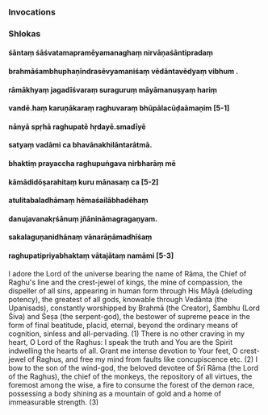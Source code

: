 ### Invocations

### Shlokas

#### śāntaṃ śāśvatamapramēyamanaghaṃ nirvāṇaśāntipradaṃ
#### brahmāśambhuphaṇīndrasēvyamaniśaṃ vēdāntavēdyaṃ vibhum .
#### rāmākhyaṃ jagadīśvaraṃ suraguruṃ māyāmanuṣyaṃ hariṃ
#### vandē.haṃ karuṇākaraṃ raghuvaraṃ bhūpālacūḍaāmaṇim [5-1]
#### nānyā spṛhā raghupatē hṛdayē.smadīyē
#### satyaṃ vadāmi ca bhavānakhilāntarātmā.
#### bhaktiṃ prayaccha raghupuṅgava nirbharāṃ mē
#### kāmādidōṣarahitaṃ kuru mānasaṃ ca [5-2]
#### atulitabaladhāmaṃ hēmaśailābhadēhaṃ
#### danujavanakṛśānuṃ jñānināmagragaṇyam.
#### sakalaguṇanidhānaṃ vānarāṇāmadhīśaṃ
#### raghupatipriyabhaktaṃ vātajātaṃ namāmi [5-3]

I adore the Lord of the universe bearing the name of Rāma, the Chief of Raghu's line and the crest-jewel of kings, the mine of compassion, the dispeller of all sins, appearing in human form through His Māyā (deluding potency), the greatest of all gods, knowable through Vedānta (the Upanisads), constantly worshipped by Brahmā (the Creator), Śambhu (Lord Śiva) and Śeṣa (the serpent-god), the bestower of supreme peace in the form of final beatitude, placid, eternal, beyond the ordinary means of cognition, sinless and all-pervading. (1) There is no other craving in my heart, O Lord of the Raghus: I speak the truth and You are the Spirit indwelling the hearts of all. Grant me intense devotion to Your feet, O crest-jewel of Raghus, and free my mind from faults like concupiscence etc. (2) I bow to the son of the wind-god, the beloved devotee of Śrī Rāma (the Lord of the Raghus), the chief of the monkeys, the repository of all virtues, the foremost among the wise, a fire to consume the forest of the demon race, possessing a body shining as a mountain of gold and a home of immeasurable strength. (3)